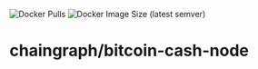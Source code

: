 ![Docker Pulls](https://img.shields.io/docker/pulls/chaingraph/bitcoin-cash-node)
![Docker Image Size (latest semver)](https://img.shields.io/docker/image-size/chaingraph/bitcoin-cash-node)

# chaingraph/bitcoin-cash-node

<!-- TODO: build & test docker image using GitHub Actions -->
